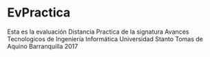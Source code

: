 # EvPractica
Esta es la evaluación Distancia Practica de la signatura Avances Tecnologicos de Ingeniería Informática
Universidad Stanto Tomas de Aquino
Barranquilla 2017
